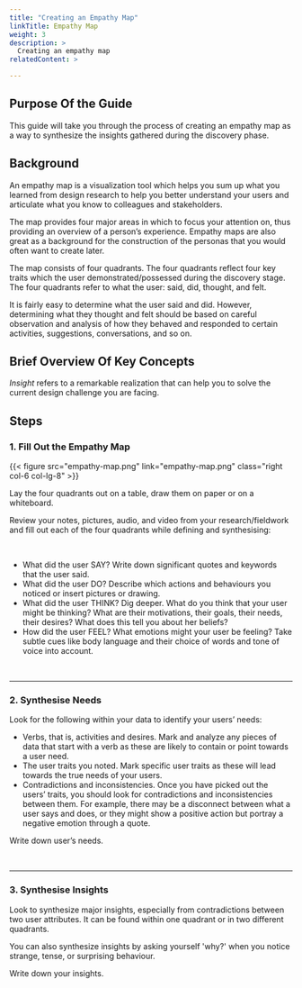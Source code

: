 ```yaml
---
title: "Creating an Empathy Map"
linkTitle: Empathy Map
weight: 3
description: >
  Creating an empathy map
relatedContent: >

---
```


## Purpose Of the Guide

This guide will take you through the process of creating an empathy map as a way to synthesize the insights gathered during the discovery phase.

## Background

An empathy map is a visualization tool which helps you sum up what you learned from design research to help you better understand your users and articulate what you know to colleagues and stakeholders.

The map provides four major areas in which to focus your attention on, thus providing an overview of a person’s experience. Empathy maps are also great as a background for the construction of the personas that you would often want to create later.

The map consists of four quadrants. The four quadrants reflect four key traits which the user demonstrated/possessed during the discovery stage. The four quadrants refer to what the user: said, did, thought, and felt.

It is fairly easy to determine what the user said and did. However, determining what they thought and felt should be based on careful observation and analysis of how they behaved and responded to certain activities, suggestions, conversations, and so on.

## Brief Overview Of Key Concepts

*Insight* refers to a remarkable realization that can help you to solve the current design challenge you are facing.

## Steps

### 1. Fill Out the Empathy Map

{{< figure src="empathy-map.png" link="empathy-map.png" class="right col-6 col-lg-8" >}}

Lay the four quadrants out on a table, draw them on paper or on a whiteboard.

Review your notes, pictures, audio, and video from your research/fieldwork and fill out each of the four quadrants while defining and synthesising:

<br clear="all">

- What did the user SAY? Write down significant quotes and keywords that the user said.
- What did the user DO? Describe which actions and behaviours you noticed or insert pictures or drawing.
- What did the user THINK? Dig deeper. What do you think that your user might be thinking? What are their motivations, their goals, their needs, their desires? What does this tell you about her beliefs?
- How did the user FEEL? What emotions might your user be feeling? Take subtle cues like body language and their choice of words and tone of voice into account.

<br clear="all">

 *****

### 2. Synthesise Needs

Look for the following within your data to identify your users’ needs:

- Verbs, that is, activities and desires. Mark and analyze any pieces of data that start with a verb as these are likely to contain or point towards a user need.
- The user traits you noted. Mark specific user traits as these will lead towards the true needs of your users.
- Contradictions and inconsistencies. Once you have picked out the users’ traits, you should look for contradictions and inconsistencies between them. For example, there may be a disconnect between what a user says and does, or they might show a positive action but portray a negative emotion through a quote.

Write down user’s needs.

<br clear="all">

 *****

### 3. Synthesise Insights

Look to synthesize major insights, especially from contradictions between two user attributes. It can be found within one quadrant or in two different quadrants.

You can also synthesize insights by asking yourself 'why?' when you notice strange, tense, or surprising behaviour.

Write down your insights.
